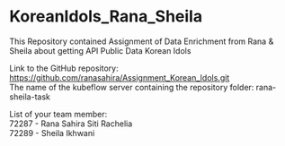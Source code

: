 # KoreanIdols_Rana_Sheila
This Repository contained Assignment of Data Enrichment from Rana &amp; Sheila about getting API Public Data Korean Idols

Link to the GitHub repository: https://github.com/ranasahira/Assignment_Korean_Idols.git<br>
The name of the kubeflow server containing the repository folder: rana-sheila-task

List of your team member:<br>
72287 - Rana Sahira Siti Rachelia<br>
72289 - Sheila Ikhwani
